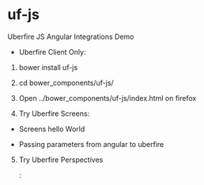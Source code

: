 uf-js
=====

Uberfire JS Angular Integrations Demo


* Uberfire Client Only:

1. bower install uf-js

2. cd bower_components/uf-js/

3. Open ../bower_components/uf-js/index.html on firefox

4. Try Uberfire Screens:

- Screens hello World

    <!-- Uberfire Component-->
    <uberfirecomponent id="id1" uf-component="welcome"></uberfirecomponent>
    <!-- <uberfireperspective id="id1" uf-component="HomePerspective"></uberfirecomponent> -->

- Passing parameters from angular to uberfire

    <!-- Uberfire Component-->
    <uberfirecomponent id="id1" name="John Connor" uf-component="welcome"></uberfirecomponent>
    <!-- <uberfireperspective id="id1" uf-component="HomePerspective"></uberfirecomponent> -->

5. Try Uberfire Perspectives

    <!-- Uberfire Component-->
    <!-- <uberfirecomponent id="id1" name="John Connor" uf-component="welcome"></uberfirecomponent> -->
    <uberfireperspective id="id1" uf-component="HomePerspective"></uberfirecomponent>: